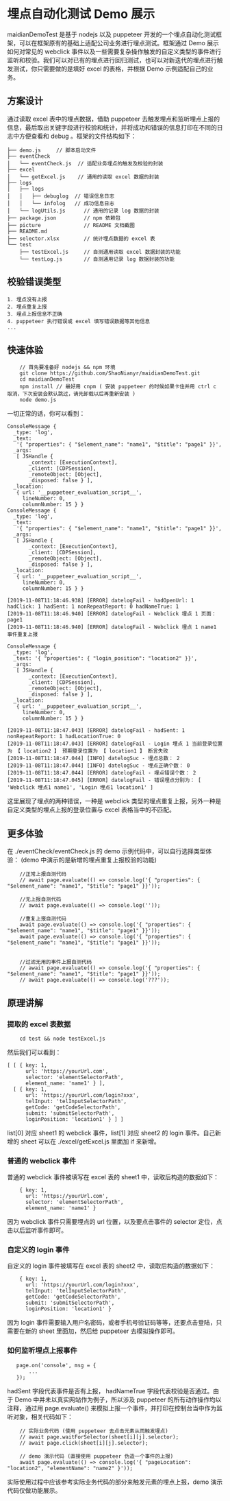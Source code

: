 # 埋点自动化测试 Demo 展示

maidianDemoTest 是基于 nodejs 以及 puppeteer 开发的一个埋点自动化测试框架，可以在框架原有的基础上适配公司业务进行埋点测试。框架通过 Demo 展示如何对常见的 webclick 事件以及一些需要复杂操作触发的自定义类型的事件进行监听和校验。我们可以对已有的埋点进行回归测试，也可以对新迭代的埋点进行触发测试，你只需要做的是填好 excel 的表格，并根据 Demo 示例适配自己的业务。

## 方案设计

通过读取 excel 表中的埋点数据，借助 puppeteer 去触发埋点和监听埋点上报的信息，最后取出关键字段进行校验和统计，并将成功和错误的信息打印在不同的日志中方便查看和 debug 。框架的文件结构如下：

```
├── demo.js     // 脚本启动文件
├── eventCheck
│   └── eventCheck.js  // 适配业务埋点的触发及校验的封装
├── excel
│   └── getExcel.js    // 通用的读取 excel 数据的封装
├── logs
│   ├── logs
│   │   ├── debuglog  // 错误信息日志
│   │   └── infolog   // 成功信息日志
│   └── logUtils.js      // 通用的记录 log 数据的封装
├── package.json         // npm 依赖包
├── picture              // README 文档截图
├── README.md
├── selector.xlsx        // 统计埋点数据的 excel 表
└── test
    ├── testExcel.js     // 自测通用读取 excel 数据封装的功能
    └── testLog.js       // 自测通用记录 log 数据封装的功能

```
## 校验错误类型

    1. 埋点没有上报
    2. 埋点重复上报
    3. 埋点上报信息不正确
    4. puppeteer 执行错误或 excel 填写错误数据等其他信息
    ...

## 快速体验

```
    // 首先要准备好 nodejs && npm 环境
    git clone https://github.com/ShaoNianyr/maidianDemoTest.git
    cd maidianDemoTest
    npm install // 最好用 cnpm ( 安装 puppeteer 的时候如果卡住并用 ctrl c 取消，下次安装会默认跳过，请先卸载以后再重新安装 )
    node demo.js 
```

一切正常的话，你可以看到：

```
ConsoleMessage {
  _type: 'log',
  _text:
   '{ "properties": { "$element_name": "name1", "$title": "page1" }}',
  _args:
   [ JSHandle {
       _context: [ExecutionContext],
       _client: [CDPSession],
       _remoteObject: [Object],
       _disposed: false } ],
  _location:
   { url: '__puppeteer_evaluation_script__',
     lineNumber: 0,
     columnNumber: 15 } }
ConsoleMessage {
  _type: 'log',
  _text:
   '{ "properties": { "$element_name": "name1", "$title": "page1" }}',
  _args:
   [ JSHandle {
       _context: [ExecutionContext],
       _client: [CDPSession],
       _remoteObject: [Object],
       _disposed: false } ],
  _location:
   { url: '__puppeteer_evaluation_script__',
     lineNumber: 0,
     columnNumber: 15 } }
     
[2019-11-08T11:18:46.938] [ERROR] datelogFail - hadOpenUrl: 1 hadClick: 1 hadSent: 1 nonRepeatReport: 0 hadNameTrue: 1  
[2019-11-08T11:18:46.940] [ERROR] datelogFail - Webclick 埋点 1 页面： page1
[2019-11-08T11:18:46.940] [ERROR] datelogFail - Webclick 埋点 1 name1 事件重复上报

ConsoleMessage {
  _type: 'log',
  _text: '{ "properties": { "login_position": "location2" }}',
  _args:
   [ JSHandle {
       _context: [ExecutionContext],
       _client: [CDPSession],
       _remoteObject: [Object],
       _disposed: false } ],
  _location:
   { url: '__puppeteer_evaluation_script__',
     lineNumber: 0,
     columnNumber: 15 } }

[2019-11-08T11:18:47.043] [ERROR] datelogFail - hadSent: 1 nonRepeatReport: 1 hadLocationTrue: 0
[2019-11-08T11:18:47.043] [ERROR] datelogFail - Login 埋点 1 当前登录位置为 【 location2 】 预期登录位置为 【 location1 】 断言失败
[2019-11-08T11:18:47.044] [INFO] datelogSuc - 埋点总数： 2
[2019-11-08T11:18:47.044] [INFO] datelogSuc - 埋点正确个数： 0
[2019-11-08T11:18:47.044] [ERROR] datelogFail - 埋点错误个数： 2
[2019-11-08T11:18:47.045] [ERROR] datelogFail - 错误埋点分别为： [ 'Webclick 埋点1 name1', 'Login 埋点1 location1' ]
```

这里展现了埋点的两种错误，一种是 webclick 类型的埋点重复上报，另外一种是自定义类型的埋点上报的登录位置与 excel 表格当中的不匹配。

## 更多体验

在 ./eventCheck/eventCheck.js 的 demo 示例代码中，可以自行选择类型体验：
(demo 中演示的是新增的埋点重复上报校验的功能)

```
    //正常上报自测代码
    // await page.evaluate(() => console.log('{ "properties": { "$element_name": "name1", "$title": "page1" }}'));
    
    //无上报自测代码
    // await page.evaluate(() => console.log(''));
    
    //重复上报自测代码
    await page.evaluate(() => console.log('{ "properties": { "$element_name": "name1", "$title": "page1" }}'));
    await page.evaluate(() => console.log('{ "properties": { "$element_name": "name1", "$title": "page1" }}'));
                            
                           
    //过滤无用的事件上报自测代码
    // await page.evaluate(() => console.log('{ "properties": { "$element_name": "name1", "$title": "page1" }}'));
    // await page.evaluate(() => console.log('???'));
```


## 原理讲解

### 提取的 excel 表数据

```
    cd test && node testExcel.js
```

然后我们可以看到：

```
[ [ { key: 1,
      url: 'https://yourUrl.com',
      selector: 'elementSelectorPath',
      element_name: 'name1' } ],
  [ { key: 1,
      url: 'https://yourUrl.com/login?xxx',
      telInput: 'telInputSelectorPath',
      getCode: 'getCodeSelectorPath',
      submit: 'submitSelectorPath',
      loginPosition: 'location1' } ] ]
```

list[0] 对应 sheet1 的 webclick 事件，list[1] 对应 sheet2 的 login 事件。自己新增的 sheet 可以在 ./excel/getExcel.js 里面加 if 来新增。

### 普通的 webclick 事件

普通的 webclick 事件被填写在 excel 表的 sheet1 中，读取后构造的数据如下：

```
    { key: 1,
      url: 'https://yourUrl.com',
      selector: 'elementSelectorPath',
      element_name: 'name1' }
```

因为 webclick 事件只需要埋点的 url 位置，以及要点击事件的 selector 定位，点击以后监听事件即可。

### 自定义的 login 事件

自定义的 login 事件被填写在 excel 表的 sheet2 中，读取后构造的数据如下：

```
    { key: 1,
      url: 'https://yourUrl.com/login?xxx',
      telInput: 'telInputSelectorPath',
      getCode: 'getCodeSelectorPath',
      submit: 'submitSelectorPath',
      loginPosition: 'location1' }
```

因为 login 事件需要输入用户名密码，或者手机号验证码等等，还要点击登陆，只需要在新的 sheet 里面加，然后给 puppeteer 去模拟操作即可。

### 如何监听埋点上报事件

```
   page.on('console', msg = {
       ...
   });
```

hadSent 字段代表事件是否有上报， hadNameTrue 字段代表校验是否通过。由于 Demo 中并未以真实网站作为例子，所以涉及 puppeteer 的所有动作操作均以注释，通过用 page.evaluate() 来模拟上报一个事件，并打印在控制台当中作为监听对象，相关代码如下：

```
    // 实际业务代码 (使用 puppeteer 去点击元素从而触发埋点)
    // await page.waitForSelector(sheet[i][j].selector);
    // await page.click(sheet[i][j].selector);

    // demo 演示代码 (直接使用 puppeteer 伪造一个事件的上报)
    await page.evaluate(() => console.log('{ "pageLocation": "location2", "elementName": "name2" }'));    
```

实际使用过程中应该参考实际业务代码的部分来触发元素的埋点上报，demo 演示代码仅做功能展示。


